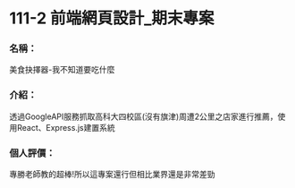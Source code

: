 111-2 前端網頁設計_期末專案
=================

### 名稱：

美食抉擇器-我不知道要吃什麼  

  

### 介紹：

透過GoogleAPI服務抓取高科大四校區(沒有旗津)周遭2公里之店家進行推薦，使用React、Express.js建置系統

####   
  
### 個人評價：

專勝老師教的超棒!所以這專案還行但相比業界還是非常差勁
